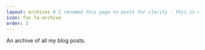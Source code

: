 ```yaml
---
layout: archives # I renamed this page to posts for clarity - this is where I'll put my posts
icon: fas fa-archive
order: 3
---
```


An archive of all my blog posts.